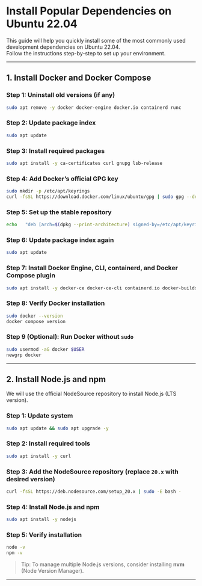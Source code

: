 # Install Popular Dependencies on Ubuntu 22.04

This guide will help you quickly install some of the most commonly used development dependencies on Ubuntu 22.04.  
Follow the instructions step-by-step to set up your environment.

---

## 1. Install Docker and Docker Compose

### Step 1: Uninstall old versions (if any)
```bash
sudo apt remove -y docker docker-engine docker.io containerd runc
```

### Step 2: Update package index
```bash
sudo apt update
```

### Step 3: Install required packages
```bash
sudo apt install -y ca-certificates curl gnupg lsb-release
```

### Step 4: Add Docker’s official GPG key
```bash
sudo mkdir -p /etc/apt/keyrings
curl -fsSL https://download.docker.com/linux/ubuntu/gpg | sudo gpg --dearmor -o /etc/apt/keyrings/docker.gpg
```

### Step 5: Set up the stable repository
```bash
echo   "deb [arch=$(dpkg --print-architecture) signed-by=/etc/apt/keyrings/docker.gpg] https://download.docker.com/linux/ubuntu   $(lsb_release -cs) stable" | sudo tee /etc/apt/sources.list.d/docker.list > /dev/null
```

### Step 6: Update package index again
```bash
sudo apt update
```

### Step 7: Install Docker Engine, CLI, containerd, and Docker Compose plugin
```bash
sudo apt install -y docker-ce docker-ce-cli containerd.io docker-buildx-plugin docker-compose-plugin
```

### Step 8: Verify Docker installation
```bash
sudo docker --version
docker compose version
```

### Step 9 (Optional): Run Docker without `sudo`
```bash
sudo usermod -aG docker $USER
newgrp docker
```

---

## 2. Install Node.js and npm

We will use the official NodeSource repository to install Node.js (LTS version).

### Step 1: Update system
```bash
sudo apt update && sudo apt upgrade -y
```

### Step 2: Install required tools
```bash
sudo apt install -y curl
```

### Step 3: Add the NodeSource repository (replace `20.x` with desired version)
```bash
curl -fsSL https://deb.nodesource.com/setup_20.x | sudo -E bash -
```

### Step 4: Install Node.js and npm
```bash
sudo apt install -y nodejs
```

### Step 5: Verify installation
```bash
node -v
npm -v
```

> Tip: To manage multiple Node.js versions, consider installing **nvm** (Node Version Manager).

---
